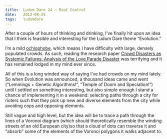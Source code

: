 ```yaml
---
title:  Ludum Dare 24 – Riot Control
date:   2012-08-25
tags:   ludumdare
---
```


After a couple of hours of thinking and drinking, I’ve finally hit upon an idea that I think is feasible and interesting for the Ludum Dare theme “Evolution.”

I’m a mild [ochlophobe](https://en.wikipedia.org/wiki/Ochlophobia), which means I have difficulty with large, densely populated crowds. As such, reading the research paper [Crowd Disasters as Systemic Failures: Analysis of the Love Parade Disaster](https://epjdatascience.springeropen.com/articles/10.1140/epjds7) was terrifying and it has remained lodged in my mind ever since.

All of this is a long winded way of saying I’ve had crowds on my mind lately. So when Evolution was announced, a thousand ideas came and went (“Lemmings + Genetic Algorithms!”, “Temple of Doom and Speciation!”) until I settled on something interesting, but also simple enough I stand a chance of implementing it in a weekend: selecting paths through a city for rioters such that they pick up new and diverse elements from the city while avoiding cops and opposing elements.

Still vague and high level, but the idea will be to trace a path through the lines of a Voronoi diagram (which should theoretically resemble the winding streets of an old European city)so that a cloud of dots can traverse it and “absorb” some of the elements of the Voronoi polygons it walks adjacent to.